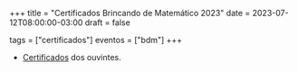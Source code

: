 +++
title = "Certificados Brincando de Matemático 2023"
date = 2023-07-12T08:00:00-03:00
draft = false

tags = ["certificados"]
eventos = ["bdm"]
+++

- [Certificados](/arquivos/2023/bdm/bdm_2023.pdf) dos ouvintes.
